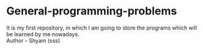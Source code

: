# General-programming-problems
It is my first repository, in which I am going to store the programs which will be learned by me nowadays.
<br>
Author - Shyam (sss)
